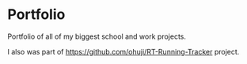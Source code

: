 # Portfolio 

Portfolio of all of my biggest school and work projects.

I also was part of https://github.com/ohuji/RT-Running-Tracker project.
